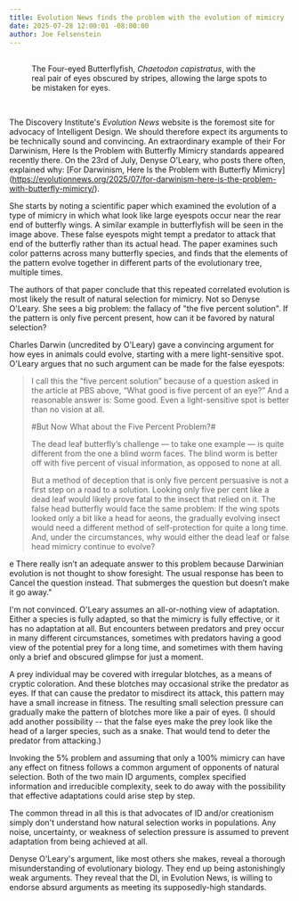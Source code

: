 ```yaml
---
title: Evolution News finds the problem with the evolution of mimicry
date: 2025-07-28 12:00:01 -08:00:00
author: Joe Felsenstein
---
```




<figure><a img src="/uploads/2025/Butterflyfish.jpg" alt="[The Four-eyed Butterflyfish]"/><br/>
<figcaption>The Four-eyed Butterflyfish, <em>Chaetodon capistratus</em>, 
with the real pair of eyes obscured by stripes, allowing the large spots 
to be mistaken for eyes.</figcaption></figure>

<p>&nbsp;&nbsp;</p>

The Discovery Institute's _Evolution News_ website is the foremost site for 
advocacy of Intelligent Design.  We should therefore expect its arguments to 
be technically sound and convincing.  An extraordinary example of their 
For Darwinism, Here Is the Problem with Butterfly Mimicry
standards appeared recently there.  On the 23rd of July, Denyse O'Leary,
who posts there often, explained why: [For Darwinism, Here Is the Problem with Butterfly Mimicry]
(https://evolutionnews.org/2025/07/for-darwinism-here-is-the-problem-with-butterfly-mimicry/).

She starts by noting a scientific paper which examined the evolution of 
a type of mimicry in which what look like large eyespots occur near the 
rear end of butterfly wings.  A similar example in butterflyfish will be 
seen in the image above.  These false eyespots might tempt a predator to 
attack that end of the butterfly rather than its actual head.  The 
paper examines such color patterns across many butterfly species, and 
finds that the elements of the pattern evolve together in different 
parts of the evolutionary tree, multiple times.

The authors of that paper conclude that this repeated correlated evolution 
is most likely the result of natural selection for mimicry.
Not so Denyse O'Leary.  She sees a big problem: the fallacy of 
"the five percent solution".  If the pattern is only five 
percent present, how can it be favored by natural selection?

Charles Darwin (uncredited by O'Leary) gave a convincing 
argument for how eyes in animals could evolve, starting 
with a mere light-sensitive spot.  O'Leary argues that 
no such argument can be made for the false eyespots:

> I call this the “five percent solution” because of a question asked in the article at PBS above, “What good is five percent of an eye?” And a reasonable answer is: Some good. Even a light-sensitive spot is better than no vision at all.
>
> #But Now What about the Five Percent Problem?#
>
> The dead leaf butterfly’s challenge — to take one example — is quite different from the one a blind worm faces. The blind worm is better off with five percent of visual information, as opposed to none at all.
>
> But a method of deception that is only five percent persuasive is not a first step on a road to a solution. Looking only five per cent like a dead leaf would likely prove fatal to the insect that relied on it. The false head butterfly would face the same problem: If the wing spots looked only a bit like a head for aeons, the gradually evolving insect would need a different method of self-protection for quite a long time. And, under the circumstances, why would either the dead leaf or false head mimicry continue to evolve?
> 
e There really isn’t an adequate answer to this problem because Darwinian evolution is not thought to show foresight. The usual response has been to Cancel the question instead. That submerges the question but doesn’t make it go away."

<!--more-->

I'm not convinced.  O'Leary assumes an all-or-nothing view of adaptation.  Either a 
species is fully adapted, so that the mimicry is fully effective, or it has 
no adaptation at all.  But encounters between predators and prey occur in many 
different circumstances, sometimes with predators having a good view of the 
potential prey for a long time, and sometimes with them having only a brief 
and obscured glimpse for just a moment.  

A prey individual may be covered with irregular blotches, as a means of 
cryptic coloration.  And these blotches may occasional strike the predator 
as eyes.  If that can cause the predator to misdirect its attack, this 
pattern may have a small increase in fitness.  The resulting small 
selection pressure can gradually make the pattern of blotches more like 
a pair of eyes. (I should add another possibility -- that the false eyes 
make the prey look like the head of a larger species, such as a 
snake.  That would tend to deter the predator from attacking.)

Invoking the 5% problem and assuming that only a 100% mimicry can have 
any effect on fitness follows a common argument of opponents of 
natural selection.  Both of the two main ID arguments, complex specified 
information and irreducible complexity, seek to do away with the 
possibility that effective adaptations could arise step by step.

The common thread in all this is that advocates of ID and/or creationism 
simply don't understand how natural selection works in populations. 
Any noise, uncertainty, or weakness of selection pressure is assumed to 
prevent adaptation from being achieved at all.

Denyse O'Leary's argument, like most others she makes, reveal a 
thorough misunderstanding of evolutionary biology.  They end up 
being astonishingly weak arguments.  They reveal that the DI, in 
Evolution News, is willing to endorse absurd arguments as meeting 
its supposedly-high standards.

